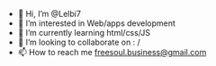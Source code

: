 - 👋 Hi, I’m @Lelbi7
- 👀 I’m interested in Web/apps development
- 🌱 I’m currently learning html/css/JS
- 💞️ I’m looking to collaborate on : /
- 📫 How to reach me freesoul.business@gmail.com

<!---
Lelbi7/Lelbi7 is a ✨ special ✨ repository because its `README.md` (this file) appears on your GitHub profile.
You can click the Preview link to take a look at your changes.
--->
